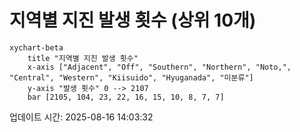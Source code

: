 # 지역별 지진 발생 횟수 (상위 10개)

```mermaid
xychart-beta
    title "지역별 지진 발생 횟수"
    x-axis ["Adjacent", "Off", "Southern", "Northern", "Noto,", "Central", "Western", "Kiisuido", "Hyuganada", "미분류"]
    y-axis "발생 횟수" 0 --> 2107
    bar [2105, 104, 23, 22, 16, 15, 10, 8, 7, 7]
```

업데이트 시간: 2025-08-16 14:03:32
